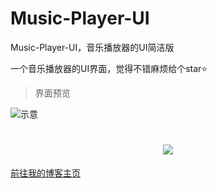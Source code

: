 # Music-Player-UI
Music-Player-UI，音乐播放器的UI简洁版

一个音乐播放器的UI界面，觉得不错麻烦给个star⭐

> 界面预览

 ![示意]([https://imgurl.metyu.eu.org/file/AgACAgUAAxkDAAMDZ1M_unrYwUkDUdpg6QK8sjV-hKoAApW-MRuP9JhWDc4ULto7W2wBAAMCAAN5AAM2BA.png)




<h1 align="center"> <a href="https://sunguoqi.com/"> <img src="https://readme-typing-svg.herokuapp.com/?lines=console.log(%22Hello%2C%20World!%22);我是Yu，祝你拥有美好的一天!&center=true&size=27"> </a> </h1>

[前往我的博客主页](https://blog.metyu.eu.org/)

